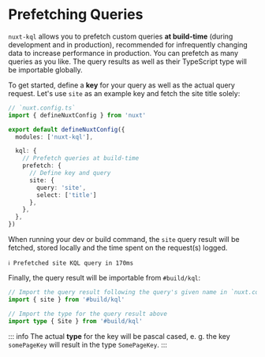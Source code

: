 # Prefetching Queries

`nuxt-kql` allows you to prefetch custom queries **at build-time** (during development and in production), recommended for infrequently changing data to increase performance in production. You can prefetch as many queries as you like. The query results as well as their TypeScript type will be importable globally.

To get started, define a **key** for your query as well as the actual query request. Let's use `site` as an example key and fetch the site title solely:

```ts
// `nuxt.config.ts`
import { defineNuxtConfig } from 'nuxt'

export default defineNuxtConfig({
  modules: ['nuxt-kql'],

  kql: {
    // Prefetch queries at build-time
    prefetch: {
      // Define key and query
      site: {
        query: 'site',
        select: ['title']
      },
    },
  },
})
```

When running your dev or build command, the `site` query result will be fetched, stored locally and the time spent on the request(s) logged.

```
ℹ Prefetched site KQL query in 170ms
```

Finally, the query result will be importable from `#build/kql`:

```ts
// Import the query result following the query's given name in `nuxt.config.ts`
import { site } from '#build/kql'

// Import the type for the query result above
import type { Site } from '#build/kql'
```

::: info
The actual **type** for the key will be pascal cased, e. g. the key `somePageKey` will result in the type `SomePageKey`.
:::
